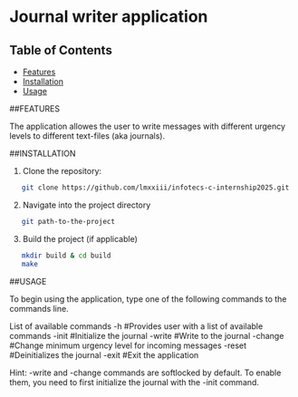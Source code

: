 # Journal writer application

## Table of Contents

- [Features](#features)
- [Installation](#installation)
- [Usage](#usage)

##FEATURES

The application allowes the user to write messages with different urgency levels to different text-files (aka journals).

##INSTALLATION

1. Clone the repository:
```bash
   git clone https://github.com/lmxxiii/infotecs-c-internship2025.git
```
   
2. Navigate into the project directory
```bash
   git path-to-the-project
```
   
3. Build the project (if applicable)
```bash
   mkdir build & cd build
   make
```

##USAGE

To begin using the application, type one of the following commands to the commands line.

List of available commands
-h          #Provides user with a list of available commands
-init       #Initialize the journal
-write      #Write to the journal
-change     #Change minimum urgency level for incoming messages
-reset      #Deinitializes the journal
-exit       #Exit the application

Hint: -write and -change commands are softlocked by default. To enable them, you need to first initialize the journal with the -init command.
